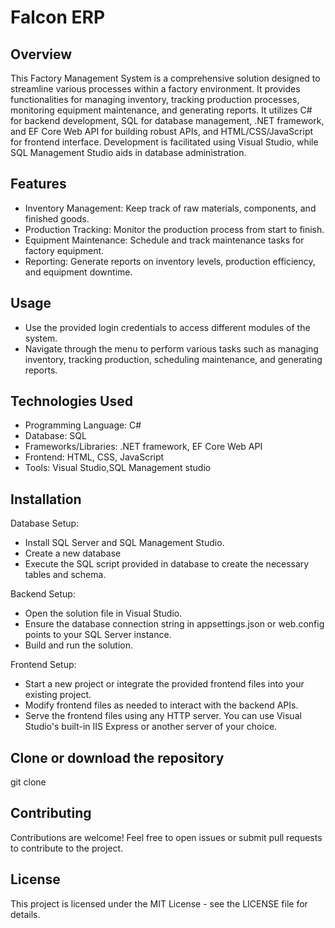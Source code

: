 # Falcon ERP

 ## Overview
This Factory Management System is a comprehensive solution designed to streamline various processes within a factory environment. It provides functionalities for managing inventory, tracking production processes, monitoring equipment maintenance, and generating reports. It utilizes C# for backend development, SQL for database management, .NET framework, and EF Core Web API for building robust APIs, and HTML/CSS/JavaScript for frontend interface. Development is facilitated using Visual Studio, while SQL Management Studio aids in database administration.

## Features
- Inventory Management: Keep track of raw materials, components, and finished goods.
- Production Tracking: Monitor the production process from start to finish.
- Equipment Maintenance: Schedule and track maintenance tasks for factory equipment.
- Reporting: Generate reports on inventory levels, production efficiency, and equipment downtime.

## Usage
- Use the provided login credentials to access different modules of the system.
- Navigate through the menu to perform various tasks such as managing inventory, tracking production, scheduling maintenance, and generating reports.

## Technologies Used
- Programming Language: C#
- Database: SQL
- Frameworks/Libraries: .NET framework, EF Core Web API
- Frontend: HTML, CSS, JavaScript
- Tools: Visual Studio,SQL Management studio

## Installation
Database Setup:
- Install SQL Server and SQL Management Studio.
- Create a new database
- Execute the SQL script provided in database to create the necessary tables and schema.

Backend Setup:
- Open the solution file in Visual Studio.
- Ensure the database connection string in appsettings.json or web.config points to your SQL Server instance.
- Build and run the solution.

Frontend Setup:
- Start a new project or integrate the provided frontend files into your existing project.
- Modify frontend files as needed to interact with the backend APIs.
- Serve the frontend files using any HTTP server. You can use Visual Studio's built-in IIS Express or another server of your choice.

## Clone or download the repository
git clone <repository-url>

## Contributing
Contributions are welcome! Feel free to open issues or submit pull requests to contribute to the project.

## License
This project is licensed under the MIT License - see the LICENSE file for details.
